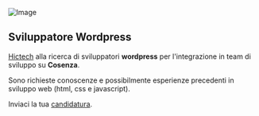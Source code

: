 ![Image](http://www.hictech.com/hostatiDaHicTech/loghiHT/black_200.png)

## Sviluppatore Wordpress

[Hictech](tttp://hictech.com) alla ricerca di sviluppatori **wordpress** per l'integrazione in team di sviluppo su **Cosenza**.

Sono richieste conoscenze e possibilmente esperienze precedenti in sviluppo web (html, css e javascript).

Inviaci la tua [candidatura](mailto:info@hictech.com). 
